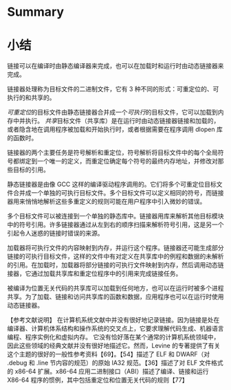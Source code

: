 # Summary
# 小结

链接可以在编译时由静态编译器来完成，也可以在加载时和运行时由动态链接器来完成。

链接器处理称为目标文件的二进制文件，它有 3 种不同的形式：可重定位的、可执行的和共享的。

*可重定位*的目标文件由静态链接器合并成一个*可执行*的目标文件，它可以加载到内存中并执行。
*共享*目标文件（共享库）是在运行时由动态链接器链接和加载的，或者隐含地在调用程序被加载和开始执行时，或者根据需要在程序调用 dlopen 库的函数时。

链接器的两个主要任务是符号解析和重定位，符号解析将目标文件中的每个全局符号都绑定到一个唯一的定义，而重定位确定每个符号的最终内存地址，并修改对那些目标的引用。

静态链接器是由像 GCC 这样的编译驱动程序调用的。它们将多个可重定位目标文件合并成一个单独的可执行目标文件。多个目标文件可以定义相同的符号，而链接器用来悄悄地解析这些多重定义的规则可能在用户程序中引入微妙的错误。

多个目标文件可以被连接到一个单独的静态库中。链接器用库来解析其他目标模块中的符号引用。许多链接器通过从左到右的顺序扫描来解析符号引用，这是另一个引起令人迷惑的链接时错误的来源。

加载器将可执行文件的内容映射到内存，并运行这个程序。链接器还可能生成部分链接的可执行目标文件，这样的文件中有对定义在共享库中的例程和数据的未解析的引用。在加载时，加载器将部分链接的可执行文件映射到内存，然后调用动态链接器，它通过加载共享库和重定位程序中的引用来完成链接任务。

被编译为位置无关代码的共享库可以加载到任何地方，也可以在运行时被多个进程共享。为了加载、链接和访问共享库的函数和数据，应用程序也可以在运行时使用动态链接器。


【参考文献说明】
在计算机系统文献中并没有很好地记录链接。因为链接是处在编译器、计算机体系结构和操作系统的交叉点上，它要求理解代码生成、机器语言编程、程序实例化和虚拟内存。
它没有恰好落在某个通常的计算机系统领域中，因此这些领域的经典文献并没有很好地描述它。然而，Levine 的专著提供了有关这个主题的很好的一般性参考资料【69】。【54】描述了 ELF 和 DWARF（对 .debug 和 .line 节内容的规范）的原始 IA32 规范。【36】描述了对 ELF 文件格式的 x86-64 扩展。x86-64 应用二进制接口（ABI）描述了编译、链接和运行 X86-64 程序的惯例，其中包括重定位和位置无关代码的规则【77】

